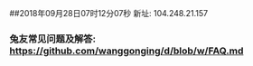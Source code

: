 ##2018年09月28日07时12分07秒 新址: 104.248.21.157
### 兔友常见问题及解答: https://github.com/wanggonging/d/blob/w/FAQ.md
